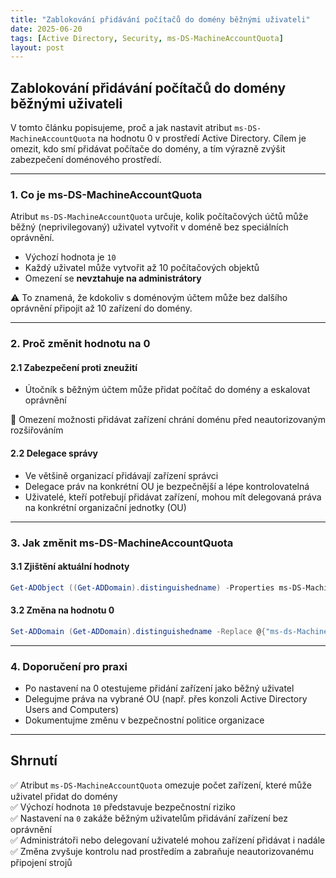 ```yaml
---
title: "Zablokování přidávání počítačů do domény běžnými uživateli"
date: 2025-06-20
tags: [Active Directory, Security, ms-DS-MachineAccountQuota]
layout: post
---
```


## Zablokování přidávání počítačů do domény běžnými uživateli

V tomto článku popisujeme, proč a jak nastavit atribut `ms-DS-MachineAccountQuota` na hodnotu 0 v prostředí Active Directory. Cílem je omezit, kdo smí přidávat počítače do domény, a tím výrazně zvýšit zabezpečení doménového prostředí.

---

### 1. Co je ms-DS-MachineAccountQuota

Atribut `ms-DS-MachineAccountQuota` určuje, kolik počítačových účtů může běžný (neprivilegovaný) uživatel vytvořit v doméně bez speciálních oprávnění.

* Výchozí hodnota je `10`
* Každý uživatel může vytvořit až 10 počítačových objektů
* Omezení se **nevztahuje na administrátory**

⚠ To znamená, že kdokoliv s doménovým účtem může bez dalšího oprávnění připojit až 10 zařízení do domény.

---

### 2. Proč změnit hodnotu na 0

#### 2.1 Zabezpečení proti zneužití

* Útočník s běžným účtem může přidat počítač do domény a eskalovat oprávnění

📌 Omezení možnosti přidávat zařízení chrání doménu před neautorizovaným rozšiřováním

#### 2.2 Delegace správy

* Ve většině organizací přidávají zařízení správci
* Delegace práv na konkrétní OU je bezpečnější a lépe kontrolovatelná
* Uživatelé, kteří potřebují přidávat zařízení, mohou mít delegovaná práva na konkrétní organizační jednotky (OU)
---

### 3. Jak změnit ms-DS-MachineAccountQuota

#### 3.1 Zjištění aktuální hodnoty

```powershell
Get-ADObject ((Get-ADDomain).distinguishedname) -Properties ms-DS-MachineAccountQuota | Select-Object ms-DS-MachineAccountQuota
```

#### 3.2 Změna na hodnotu 0

```powershell
Set-ADDomain (Get-ADDomain).distinguishedname -Replace @{"ms-ds-MachineAccountQuota"="0"}
```

---

### 4. Doporučení pro praxi

* Po nastavení na 0 otestujeme přidání zařízení jako běžný uživatel
* Delegujme práva na vybrané OU (např. přes konzoli Active Directory Users and Computers)
* Dokumentujme změnu v bezpečnostní politice organizace

---

## Shrnutí

✅ Atribut `ms-DS-MachineAccountQuota` omezuje počet zařízení, které může uživatel přidat do domény  
✅ Výchozí hodnota `10` představuje bezpečnostní riziko  
✅ Nastavení na `0` zakáže běžným uživatelům přidávání zařízení bez oprávnění  
✅ Administrátoři nebo delegovaní uživatelé mohou zařízení přidávat i nadále  
✅ Změna zvyšuje kontrolu nad prostředím a zabraňuje neautorizovanému připojení strojů
